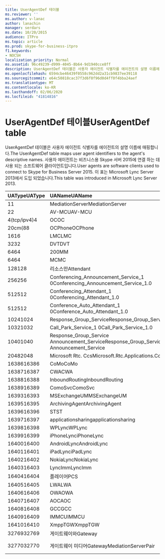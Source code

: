 ```yaml
---
title: UserAgentDef 테이블
ms.reviewer: ''
ms.author: v-lanac
author: lanachin
manager: serdars
ms.date: 10/20/2015
audience: ITPro
ms.topic: article
ms.prod: skype-for-business-itpro
f1.keywords:
- NOCSH
localization_priority: Normal
ms.assetid: 96c49239-d999-4045-8b64-9d1940cce8ff
description: UserAgentDef 테이블은 사용자 에이전트 식별자를 에이전트의 설명 이름에 매핑합니다. 사용자 에이전트는 비즈니스용 Skype 서버 2015에 연결 하는 데 사용 되는 소프트웨어 클라이언트입니다. 이 표는 Microsoft Lync Server 2013에서 도입 되었습니다.
ms.openlocfilehash: 6594cbe46439f0558c962dd2a31cb9837ee39118
ms.sourcegitcommit: e64c50818cac37f3d6f0f96d0d4ff0f4bba24aef
ms.translationtype: MT
ms.contentlocale: ko-KR
ms.lasthandoff: 02/06/2020
ms.locfileid: "41814816"
---
```

# <a name="useragentdef-table"></a><span data-ttu-id="c82fa-105">UserAgentDef 테이블</span><span class="sxs-lookup"><span data-stu-id="c82fa-105">UserAgentDef table</span></span>
 
<span data-ttu-id="c82fa-106">UserAgentDef 테이블은 사용자 에이전트 식별자를 에이전트의 설명 이름에 매핑합니다.</span><span class="sxs-lookup"><span data-stu-id="c82fa-106">The UserAgentDef table maps user agent identifiers to the agent's descriptive names.</span></span> <span data-ttu-id="c82fa-107">사용자 에이전트는 비즈니스용 Skype 서버 2015에 연결 하는 데 사용 되는 소프트웨어 클라이언트입니다.</span><span class="sxs-lookup"><span data-stu-id="c82fa-107">User agents are software clients used to connect to Skype for Business Server 2015.</span></span> <span data-ttu-id="c82fa-108">이 표는 Microsoft Lync Server 2013에서 도입 되었습니다.</span><span class="sxs-lookup"><span data-stu-id="c82fa-108">This table was introduced in Microsoft Lync Server 2013.</span></span>
  
|<span data-ttu-id="c82fa-109">**UAType**</span><span class="sxs-lookup"><span data-stu-id="c82fa-109">**UAType**</span></span>|<span data-ttu-id="c82fa-110">**UAName**</span><span class="sxs-lookup"><span data-stu-id="c82fa-110">**UAName**</span></span>|<span data-ttu-id="c82fa-111">**UACategory**</span><span class="sxs-lookup"><span data-stu-id="c82fa-111">**UACategory**</span></span>|
|:-----|:-----|:-----|
|<span data-ttu-id="c82fa-112">1</span><span class="sxs-lookup"><span data-stu-id="c82fa-112">1</span></span>  <br/> |<span data-ttu-id="c82fa-113">MediationServer</span><span class="sxs-lookup"><span data-stu-id="c82fa-113">MediationServer</span></span>  <br/> |<span data-ttu-id="c82fa-114">MediationServer</span><span class="sxs-lookup"><span data-stu-id="c82fa-114">MediationServer</span></span>  <br/> |
|<span data-ttu-id="c82fa-115">2</span><span class="sxs-lookup"><span data-stu-id="c82fa-115">2</span></span>  <br/> |<span data-ttu-id="c82fa-116">AV-MCU</span><span class="sxs-lookup"><span data-stu-id="c82fa-116">AV-MCU</span></span>  <br/> |<span data-ttu-id="c82fa-117">AV-MCU</span><span class="sxs-lookup"><span data-stu-id="c82fa-117">AV-MCU</span></span>  <br/> |
|<span data-ttu-id="c82fa-118">4(tcp/ipv4)</span><span class="sxs-lookup"><span data-stu-id="c82fa-118">4</span></span>  <br/> |<span data-ttu-id="c82fa-119">OC</span><span class="sxs-lookup"><span data-stu-id="c82fa-119">OC</span></span>  <br/> |<span data-ttu-id="c82fa-120">OC</span><span class="sxs-lookup"><span data-stu-id="c82fa-120">OC</span></span>  <br/> |
|<span data-ttu-id="c82fa-121">20cm(8</span><span class="sxs-lookup"><span data-stu-id="c82fa-121">8</span></span>  <br/> |<span data-ttu-id="c82fa-122">OCPhone</span><span class="sxs-lookup"><span data-stu-id="c82fa-122">OCPhone</span></span>  <br/> |<span data-ttu-id="c82fa-123">OCPhone</span><span class="sxs-lookup"><span data-stu-id="c82fa-123">OCPhone</span></span>  <br/> |
|<span data-ttu-id="c82fa-124">16</span><span class="sxs-lookup"><span data-stu-id="c82fa-124">16</span></span>  <br/> |<span data-ttu-id="c82fa-125">LMC</span><span class="sxs-lookup"><span data-stu-id="c82fa-125">LMC</span></span>  <br/> |<span data-ttu-id="c82fa-126">LMC</span><span class="sxs-lookup"><span data-stu-id="c82fa-126">LMC</span></span>  <br/> |
|<span data-ttu-id="c82fa-127">32</span><span class="sxs-lookup"><span data-stu-id="c82fa-127">32</span></span>  <br/> |<span data-ttu-id="c82fa-128">DVT</span><span class="sxs-lookup"><span data-stu-id="c82fa-128">DVT</span></span>  <br/> |<span data-ttu-id="c82fa-129">DVT</span><span class="sxs-lookup"><span data-stu-id="c82fa-129">DVT</span></span>  <br/> |
|<span data-ttu-id="c82fa-130">64</span><span class="sxs-lookup"><span data-stu-id="c82fa-130">64</span></span>  <br/> |<span data-ttu-id="c82fa-131">200</span><span class="sxs-lookup"><span data-stu-id="c82fa-131">MM</span></span>  <br/> |<span data-ttu-id="c82fa-132">200</span><span class="sxs-lookup"><span data-stu-id="c82fa-132">MM</span></span>  <br/> |
|<span data-ttu-id="c82fa-133">64</span><span class="sxs-lookup"><span data-stu-id="c82fa-133">64</span></span>  <br/> |<span data-ttu-id="c82fa-134">MC</span><span class="sxs-lookup"><span data-stu-id="c82fa-134">MC</span></span>  <br/> |<span data-ttu-id="c82fa-135">200</span><span class="sxs-lookup"><span data-stu-id="c82fa-135">MM</span></span>  <br/> |
|<span data-ttu-id="c82fa-136">128</span><span class="sxs-lookup"><span data-stu-id="c82fa-136">128</span></span>  <br/> |<span data-ttu-id="c82fa-137">리소스만</span><span class="sxs-lookup"><span data-stu-id="c82fa-137">Attendant</span></span>  <br/> |<span data-ttu-id="c82fa-138">리소스만</span><span class="sxs-lookup"><span data-stu-id="c82fa-138">Attendant</span></span>  <br/> |
|<span data-ttu-id="c82fa-139">256</span><span class="sxs-lookup"><span data-stu-id="c82fa-139">256</span></span>  <br/> |<span data-ttu-id="c82fa-140">Conferencing_Announcement_Service_1 0</span><span class="sxs-lookup"><span data-stu-id="c82fa-140">Conferencing_Announcement_Service_1.0</span></span>  <br/> |<span data-ttu-id="c82fa-141">이어지는</span><span class="sxs-lookup"><span data-stu-id="c82fa-141">CAS</span></span>  <br/> |
|<span data-ttu-id="c82fa-142">512</span><span class="sxs-lookup"><span data-stu-id="c82fa-142">512</span></span>  <br/> |<span data-ttu-id="c82fa-143">Conferencing_Attendant_1 0</span><span class="sxs-lookup"><span data-stu-id="c82fa-143">Conferencing_Attendant_1.0</span></span>  <br/> |<span data-ttu-id="c82fa-144">CAA</span><span class="sxs-lookup"><span data-stu-id="c82fa-144">CAA</span></span>  <br/> |
|<span data-ttu-id="c82fa-145">512</span><span class="sxs-lookup"><span data-stu-id="c82fa-145">512</span></span>  <br/> |<span data-ttu-id="c82fa-146">Conference_Auto_Attendant_1 0</span><span class="sxs-lookup"><span data-stu-id="c82fa-146">Conference_Auto_Attendant_1.0</span></span>  <br/> |<span data-ttu-id="c82fa-147">CAA</span><span class="sxs-lookup"><span data-stu-id="c82fa-147">CAA</span></span>  <br/> |
|<span data-ttu-id="c82fa-148">1024</span><span class="sxs-lookup"><span data-stu-id="c82fa-148">1024</span></span>  <br/> |<span data-ttu-id="c82fa-149">Response_Group_Service</span><span class="sxs-lookup"><span data-stu-id="c82fa-149">Response_Group_Service</span></span>  <br/> |<span data-ttu-id="c82fa-150">RGS</span><span class="sxs-lookup"><span data-stu-id="c82fa-150">RGS</span></span>  <br/> |
|<span data-ttu-id="c82fa-151">1032</span><span class="sxs-lookup"><span data-stu-id="c82fa-151">1032</span></span>  <br/> |<span data-ttu-id="c82fa-152">Call_Park_Service_1 0</span><span class="sxs-lookup"><span data-stu-id="c82fa-152">Call_Park_Service_1.0</span></span>  <br/> |<span data-ttu-id="c82fa-153">CPS</span><span class="sxs-lookup"><span data-stu-id="c82fa-153">CPS</span></span>  <br/> |
|<span data-ttu-id="c82fa-154">1040</span><span class="sxs-lookup"><span data-stu-id="c82fa-154">1040</span></span>  <br/> |<span data-ttu-id="c82fa-155">Response_Group_Service Announcement_Service</span><span class="sxs-lookup"><span data-stu-id="c82fa-155">Response_Group_Service Announcement_Service</span></span>  <br/> |<span data-ttu-id="c82fa-156">문자열로</span><span class="sxs-lookup"><span data-stu-id="c82fa-156">AS</span></span>  <br/> |
|<span data-ttu-id="c82fa-157">2048</span><span class="sxs-lookup"><span data-stu-id="c82fa-157">2048</span></span>  <br/> |<span data-ttu-id="c82fa-158">Microsoft Rtc. Ccs</span><span class="sxs-lookup"><span data-stu-id="c82fa-158">Microsoft.Rtc.Applications.Ccs</span></span>  <br/> |<span data-ttu-id="c82fa-159">CCS</span><span class="sxs-lookup"><span data-stu-id="c82fa-159">CCS</span></span>  <br/> |
|<span data-ttu-id="c82fa-160">16386</span><span class="sxs-lookup"><span data-stu-id="c82fa-160">16386</span></span>  <br/> |<span data-ttu-id="c82fa-161">CoMo</span><span class="sxs-lookup"><span data-stu-id="c82fa-161">CoMo</span></span>  <br/> |<span data-ttu-id="c82fa-162">CoMo</span><span class="sxs-lookup"><span data-stu-id="c82fa-162">CoMo</span></span>  <br/> |
|<span data-ttu-id="c82fa-163">16387</span><span class="sxs-lookup"><span data-stu-id="c82fa-163">16387</span></span>  <br/> |<span data-ttu-id="c82fa-164">CWA</span><span class="sxs-lookup"><span data-stu-id="c82fa-164">CWA</span></span>  <br/> |<span data-ttu-id="c82fa-165">CWA</span><span class="sxs-lookup"><span data-stu-id="c82fa-165">CWA</span></span>  <br/> |
|<span data-ttu-id="c82fa-166">16388</span><span class="sxs-lookup"><span data-stu-id="c82fa-166">16388</span></span>  <br/> |<span data-ttu-id="c82fa-167">InboundRouting</span><span class="sxs-lookup"><span data-stu-id="c82fa-167">InboundRouting</span></span>  <br/> |<span data-ttu-id="c82fa-168">InboundRouting</span><span class="sxs-lookup"><span data-stu-id="c82fa-168">InboundRouting</span></span>  <br/> |
|<span data-ttu-id="c82fa-169">16389</span><span class="sxs-lookup"><span data-stu-id="c82fa-169">16389</span></span>  <br/> |<span data-ttu-id="c82fa-170">ComoSvc</span><span class="sxs-lookup"><span data-stu-id="c82fa-170">ComoSvc</span></span>  <br/> |<span data-ttu-id="c82fa-171">ComoSvc</span><span class="sxs-lookup"><span data-stu-id="c82fa-171">ComoSvc</span></span>  <br/> |
|<span data-ttu-id="c82fa-172">16393</span><span class="sxs-lookup"><span data-stu-id="c82fa-172">16393</span></span>  <br/> |<span data-ttu-id="c82fa-173">MSExchangeUM</span><span class="sxs-lookup"><span data-stu-id="c82fa-173">MSExchangeUM</span></span>  <br/> |<span data-ttu-id="c82fa-174">ExUM</span><span class="sxs-lookup"><span data-stu-id="c82fa-174">ExUM</span></span>  <br/> |
|<span data-ttu-id="c82fa-175">16395</span><span class="sxs-lookup"><span data-stu-id="c82fa-175">16395</span></span>  <br/> |<span data-ttu-id="c82fa-176">ArchivingAgent</span><span class="sxs-lookup"><span data-stu-id="c82fa-176">ArchivingAgent</span></span>  <br/> |<span data-ttu-id="c82fa-177">ARCHAGENT</span><span class="sxs-lookup"><span data-stu-id="c82fa-177">ARCHAGENT</span></span>  <br/> |
|<span data-ttu-id="c82fa-178">16396</span><span class="sxs-lookup"><span data-stu-id="c82fa-178">16396</span></span>  <br/> |<span data-ttu-id="c82fa-179">ST</span><span class="sxs-lookup"><span data-stu-id="c82fa-179">ST</span></span>  <br/> |<span data-ttu-id="c82fa-180">ST</span><span class="sxs-lookup"><span data-stu-id="c82fa-180">ST</span></span>  <br/> |
|<span data-ttu-id="c82fa-181">16397</span><span class="sxs-lookup"><span data-stu-id="c82fa-181">16397</span></span>  <br/> |<span data-ttu-id="c82fa-182">applicationsharing</span><span class="sxs-lookup"><span data-stu-id="c82fa-182">applicationsharing</span></span>  <br/> |<span data-ttu-id="c82fa-183">ASMCU</span><span class="sxs-lookup"><span data-stu-id="c82fa-183">ASMCU</span></span>  <br/> |
|<span data-ttu-id="c82fa-184">16398</span><span class="sxs-lookup"><span data-stu-id="c82fa-184">16398</span></span>  <br/> |<span data-ttu-id="c82fa-185">WPLync</span><span class="sxs-lookup"><span data-stu-id="c82fa-185">WPLync</span></span>  <br/> |<span data-ttu-id="c82fa-186">WPLync</span><span class="sxs-lookup"><span data-stu-id="c82fa-186">WPLync</span></span>  <br/> |
|<span data-ttu-id="c82fa-187">16399</span><span class="sxs-lookup"><span data-stu-id="c82fa-187">16399</span></span>  <br/> |<span data-ttu-id="c82fa-188">iPhoneLync</span><span class="sxs-lookup"><span data-stu-id="c82fa-188">iPhoneLync</span></span>  <br/> |<span data-ttu-id="c82fa-189">iPhoneLync</span><span class="sxs-lookup"><span data-stu-id="c82fa-189">iPhoneLync</span></span>  <br/> |
|<span data-ttu-id="c82fa-190">16400</span><span class="sxs-lookup"><span data-stu-id="c82fa-190">16400</span></span>  <br/> |<span data-ttu-id="c82fa-191">AndroidLync</span><span class="sxs-lookup"><span data-stu-id="c82fa-191">AndroidLync</span></span>  <br/> |<span data-ttu-id="c82fa-192">AndroidLync</span><span class="sxs-lookup"><span data-stu-id="c82fa-192">AndroidLync</span></span>  <br/> |
|<span data-ttu-id="c82fa-193">16401</span><span class="sxs-lookup"><span data-stu-id="c82fa-193">16401</span></span>  <br/> |<span data-ttu-id="c82fa-194">iPadLync</span><span class="sxs-lookup"><span data-stu-id="c82fa-194">iPadLync</span></span>  <br/> |<span data-ttu-id="c82fa-195">iPadLync</span><span class="sxs-lookup"><span data-stu-id="c82fa-195">iPadLync</span></span>  <br/> |
|<span data-ttu-id="c82fa-196">16402</span><span class="sxs-lookup"><span data-stu-id="c82fa-196">16402</span></span>  <br/> |<span data-ttu-id="c82fa-197">NokiaLync</span><span class="sxs-lookup"><span data-stu-id="c82fa-197">NokiaLync</span></span>  <br/> |<span data-ttu-id="c82fa-198">NokiaLync</span><span class="sxs-lookup"><span data-stu-id="c82fa-198">NokiaLync</span></span>  <br/> |
|<span data-ttu-id="c82fa-199">16403</span><span class="sxs-lookup"><span data-stu-id="c82fa-199">16403</span></span>  <br/> |<span data-ttu-id="c82fa-200">LyncImm</span><span class="sxs-lookup"><span data-stu-id="c82fa-200">LyncImm</span></span>  <br/> |<span data-ttu-id="c82fa-201">LyncImm</span><span class="sxs-lookup"><span data-stu-id="c82fa-201">LyncImm</span></span>  <br/> |
|<span data-ttu-id="c82fa-202">16404</span><span class="sxs-lookup"><span data-stu-id="c82fa-202">16404</span></span>  <br/> |<span data-ttu-id="c82fa-203">플레이어</span><span class="sxs-lookup"><span data-stu-id="c82fa-203">PCS</span></span>  <br/> |<span data-ttu-id="c82fa-204">플레이어</span><span class="sxs-lookup"><span data-stu-id="c82fa-204">PCS</span></span>  <br/> |
|<span data-ttu-id="c82fa-205">16405</span><span class="sxs-lookup"><span data-stu-id="c82fa-205">16405</span></span>  <br/> |<span data-ttu-id="c82fa-206">LWA</span><span class="sxs-lookup"><span data-stu-id="c82fa-206">LWA</span></span>  <br/> |<span data-ttu-id="c82fa-207">LWA</span><span class="sxs-lookup"><span data-stu-id="c82fa-207">LWA</span></span>  <br/> |
|<span data-ttu-id="c82fa-208">16406</span><span class="sxs-lookup"><span data-stu-id="c82fa-208">16406</span></span>  <br/> |<span data-ttu-id="c82fa-209">OWA</span><span class="sxs-lookup"><span data-stu-id="c82fa-209">OWA</span></span>  <br/> |<span data-ttu-id="c82fa-210">OWA</span><span class="sxs-lookup"><span data-stu-id="c82fa-210">OWA</span></span>  <br/> |
|<span data-ttu-id="c82fa-211">16407</span><span class="sxs-lookup"><span data-stu-id="c82fa-211">16407</span></span>  <br/> |<span data-ttu-id="c82fa-212">AOC</span><span class="sxs-lookup"><span data-stu-id="c82fa-212">AOC</span></span>  <br/> |<span data-ttu-id="c82fa-213">AOC</span><span class="sxs-lookup"><span data-stu-id="c82fa-213">AOC</span></span>  <br/> |
|<span data-ttu-id="c82fa-214">16408</span><span class="sxs-lookup"><span data-stu-id="c82fa-214">16408</span></span>  <br/> |<span data-ttu-id="c82fa-215">GCC</span><span class="sxs-lookup"><span data-stu-id="c82fa-215">GCC</span></span>  <br/> |<span data-ttu-id="c82fa-216">GCC</span><span class="sxs-lookup"><span data-stu-id="c82fa-216">GCC</span></span>  <br/> |
|<span data-ttu-id="c82fa-217">16409</span><span class="sxs-lookup"><span data-stu-id="c82fa-217">16409</span></span>  <br/> |<span data-ttu-id="c82fa-218">IMMCU</span><span class="sxs-lookup"><span data-stu-id="c82fa-218">IMMCU</span></span>  <br/> |<span data-ttu-id="c82fa-219">IMMCU</span><span class="sxs-lookup"><span data-stu-id="c82fa-219">IMMCU</span></span>  <br/> |
|<span data-ttu-id="c82fa-220">16410</span><span class="sxs-lookup"><span data-stu-id="c82fa-220">16410</span></span>  <br/> |<span data-ttu-id="c82fa-221">XmppTGW</span><span class="sxs-lookup"><span data-stu-id="c82fa-221">XmppTGW</span></span>  <br/> |<span data-ttu-id="c82fa-222">XmppGateway</span><span class="sxs-lookup"><span data-stu-id="c82fa-222">XmppGateway</span></span>  <br/> |
|<span data-ttu-id="c82fa-223">32769</span><span class="sxs-lookup"><span data-stu-id="c82fa-223">32769</span></span>  <br/> |<span data-ttu-id="c82fa-224">게이트웨이와</span><span class="sxs-lookup"><span data-stu-id="c82fa-224">Gateway</span></span>  <br/> |<span data-ttu-id="c82fa-225">게이트웨이와</span><span class="sxs-lookup"><span data-stu-id="c82fa-225">Gateway</span></span>  <br/> |
|<span data-ttu-id="c82fa-226">32770</span><span class="sxs-lookup"><span data-stu-id="c82fa-226">32770</span></span>  <br/> |<span data-ttu-id="c82fa-227">게이트웨이 미디어</span><span class="sxs-lookup"><span data-stu-id="c82fa-227">GatewayMediationServerPair</span></span>  <br/> |<span data-ttu-id="c82fa-228">게이트웨이 미디어</span><span class="sxs-lookup"><span data-stu-id="c82fa-228">GatewayMediationServerPair</span></span>  <br/> |
   

